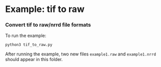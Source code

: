 # Example: tif to raw

### Convert tif to raw/nrrd file formats

To run the example:
```
python3 tif_to_raw.py
```

After running the example, two new files `example1.raw` and `example1.nrrd` should appear in this folder.

